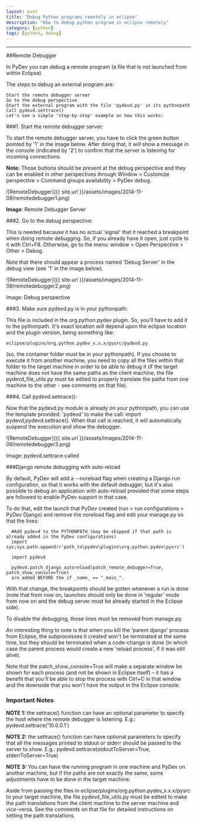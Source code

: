 ```yaml
---
layout: post
title: "Debug Python programs remotely in eclipse"
description: "How to debug python program in eclipse remotely"
category: [python]
tags: [python, debug]
---
```


---------------------------------------

##Remote Debugger

In PyDev you can debug a remote program (a file that is not launched from within Eclipse).

The steps to debug an external program are:

    Start the remote debugger server
    Go to the debug perspective
    Start the external program with the file 'pydevd.py' in its pythonpath
    Call pydevd.settrace()
    Let's see a simple 'step-by-step' example on how this works:

###1. Start the remote debugger server:

To start the remote debugger server, you have to click the green button pointed by '1' in the image below. After doing that, it will show a message in the console (indicated by '2') to confirm that the server is listening for incoming connections.

**Note:** Those buttons should be present at the debug perspective and they can be enabled in other perspectives through Window > Customize perspective > Command groups availability > PyDev debug.


![RemoteDebugger]({{ site.url }}/assets/images/2014-11-09/remotedebugger1.png)

**Image**: Remote Debugger Server

###2. Go to the debug perspective:

This is needed because it has no actual 'signal' that it reached a breakpoint when doing remote debugging. So, if you already have it open, just cycle to it with Ctrl+F8. Otherwise, go to the menu: window > Open Perspective > Other > Debug.

Note that there should appear a process named 'Debug Server' in the debug view (see '1' in the image below).


![RemoteDebugger]({{ site.url }}/assets/images/2014-11-09/remotedebugger2.png)

Image: Debug perspective

###3. Make sure pydevd.py is in your pythonpath:

This file is included in the org.python.pydev plugin. So, you'll have to add it to the pythonpath. It's exact location will depend upon the eclipse location and the plugin version, being something like:

    eclipse/plugins/org.python.pydev_x.x.x/pysrc/pydevd.py

(so, the container folder must be in your pythonpath). If you choose to execute it from another machine, you need to copy all the files within that folder to the target machine in order to be able to debug it (if the target machine does not have the same paths as the client machine, the file pydevd_file_utils.py must be edited to properly translate the paths from one machine to the other - see comments on that file).

###4. Call pydevd.settrace():

 Now that the pydevd.py module is already on your pythonpath, you can use the template provided: 'pydevd' to make the call: import pydevd;pydevd.settrace(). When that call is reached, it will automatically suspend the execution and show the debugger.


![RemoteDebugger]({{ site.url }}/assets/images/2014-11-09/remotedebugger3.png)

Image: pydevd.settrace called

###Django remote debugging with auto-reload

By default, PyDev will add a --noreload flag when creating a Django run configuration, so that it works with the default debugger, but it's also possible to debug an application with auto-reload provided that some steps are followed to enable PyDev support in that case.

To do that, edit the launch that PyDev created (run > run configurations > PyDev Django) and remove the noreload flag and edit your manage.py so that the lines:

      #Add pydevd to the PYTHONPATH (may be skipped if that path is already added in the PyDev configurations)
      import sys;sys.path.append(r'path_to\pydev\plugins\org.python.pydev\pysrc')

      import pydevd

      pydevd.patch_django_autoreload(patch_remote_debugger=True, patch_show_console=True)
      are added BEFORE the if _name_ == "_main_".

With that change, the breakpoints should be gotten whenever a run is done (note that from now on, launches should only be done in 'regular' mode from now on and the debug server must be already started in the Eclipse side).

To disable the debugging, those lines must be removed from manage.py.

An interesting thing to note is that when you kill the 'parent django' process from Eclipse, the subprocesses it created won't be terminated at the same time, but they should be terminated when a code-change is done (in which case the parent process would create a new 'reload process', if it was still alive).

Note that the patch_show_console=True will make a separate window be shown for each process (and not be shown in Eclipse itself) – it has a benefit that you'll be able to stop the process with Ctrl+C in that window and the downside that you won't have the output in the Eclipse console.

### Important Notes

**NOTE 1:** the settrace() function can have an optional parameter to specify the host where the remote debugger is listening. E.g.: pydevd.settrace('10.0.0.1')

**NOTE 2:** the settrace() function can have optional parameters to specify that all the messages printed to stdout or stderr should be passed to the server to show. E.g.: pydevd.settrace(stdoutToServer=True, stderrToServer=True)

**NOTE 3:** You can have the running program in one machine and PyDev on another machine, but if the paths are not exactly the same, some adjustments have to be done in the target machine:

Aside from passing the files in eclipse/plugins/org.python.pydev_x.x.x/pysrc to your target machine, the file pydevd_file_utils.py must be edited to make the path translations from the client machine to the server machine and vice-versa. See the comments on that file for detailed instructions on setting the path translations.
